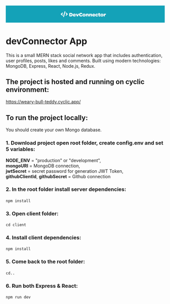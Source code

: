 ![Banner](./client/public/img/banner.png)

# devConnector App

This is a small MERN stack social network app that includes authentication, user profiles, posts, likes and comments.
Built using modern technologies: MongoDB, Express, React, Node.js, Redux.

## The project is hosted and running on cyclic environment:

https://weary-bull-teddy.cyclic.app/

## To run the project locally:
 
You should create your own Mongo database.

### 1. Download project open root folder, create config.env and set 5 variables:

**NODE_ENV** = "production" or "development", <br />
**mongoURI** = MongoDB connection, <br />
**jwtSecret** = secret password for generation JWT Token, <br />
**githubClientId**, **githubSecret** = Github connection

### 2. In the root folder install server dependencies:
`npm install`

### 3. Open client folder:
`cd client`

### 4. Install client dependencies:
`npm install`

### 5. Come back to the root folder:
`cd..`

### 6. Run both Express & React:
`npm run dev`
